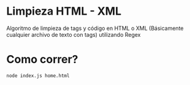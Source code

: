 # Limpieza HTML - XML
Algoritmo de limpieza de tags y código en HTML o XML (Básicamente cualquier archivo de texto con tags) utilizando Regex

# Como correr?
`node index.js home.html`

